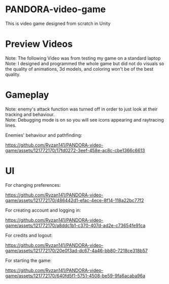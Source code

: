# PANDORA-video-game
This is video game designed from scratch in Unity

# Preview Videos
Note: The following Video was from testing my game on a standard laptop
<br />
Note: I designed and programmed the whole game but did not do visuals so the quality of animations, 3d models, and coloring won't be of the best quality.

# Gameplay
Note: enemy's attack function was turned off in order to just look at their tracking and behaviour.
<br />
Note: Debugging mode is on so you will see icons appearing and raytracing lines.
<br />

Enemies' behaviour and pathfinding:

https://github.com/Ryzan141/PANDORA-video-game/assets/121772170/17fd0272-3eef-458e-ac8c-cbe1366c6613


# UI
For changing preferences:

https://github.com/Ryzan141/PANDORA-video-game/assets/121772170/486442d1-efac-4ece-8f14-118a22bc77f2


For creating account and logging in:

https://github.com/Ryzan141/PANDORA-video-game/assets/121772170/a8ddc1b1-c370-407d-ad2e-c73654fe91ca


For credits and logout:

https://github.com/Ryzan141/PANDORA-video-game/assets/121772170/20e0f3ad-dc67-4a46-bb80-7218ce318b57


For starting the game:

https://github.com/Ryzan141/PANDORA-video-game/assets/121772170/640fd5f1-5751-4508-be59-9fa6acaba96a




